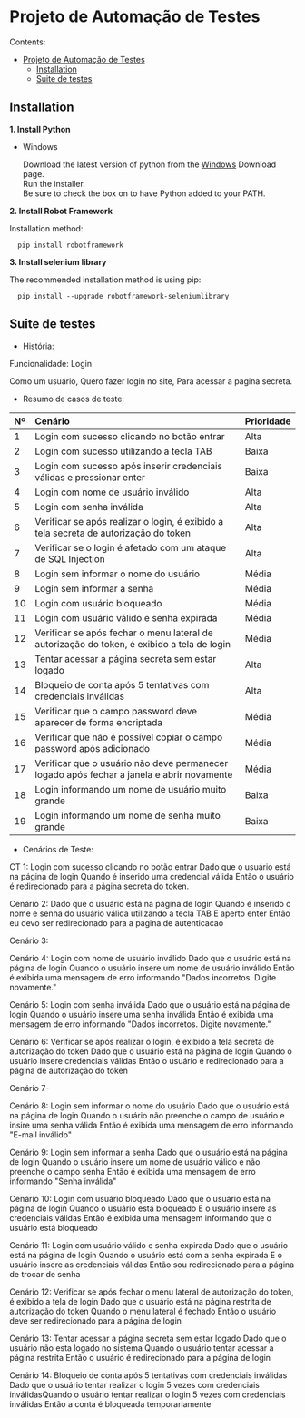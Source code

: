 Projeto de Automação de Testes
===============

Contents:

- [Projeto de Automação de Testes](#projeto-de-automação-de-testes)
  - [Installation](#installation)
  - [Suite de testes](#suite-de-testes)


Installation
------------

**1. Install Python**
    
 - Windows
  
    Download the latest version of python from the [Windows]( https://www.python.org/downloads/) Download page. \
    Run the installer. \
    Be sure to check the box on to have Python added to your PATH.

**2. Install Robot Framework**
   
Installation method:

      pip install robotframework

**3. Install selenium library**

The recommended installation method is using pip:

      pip install --upgrade robotframework-seleniumlibrary



Suite de testes
------------

* História:
  
Funcionalidade: Login

Como um usuário,
Quero fazer login no site,
Para acessar a pagina secreta.

* Resumo de casos de teste:

| Nº   | Cenário                                                                                    | Prioridade |
| :--- | :----------------------------------------------------------------------------------------- | :--------- |
| 1    | Login com sucesso clicando no botão entrar                                                 | Alta       |
| 2    | Login com sucesso utilizando a tecla TAB                                                   | Baixa      |
| 3    | Login com sucesso após inserir credenciais válidas e pressionar enter                      | Baixa      |
| 4    | Login com nome de usuário inválido                                                         | Alta       |
| 5    | Login com senha inválida                                                                   | Alta       |
| 6    | Verificar se após realizar o login, é exibido a tela secreta de autorização do token       | Alta       |
| 7    | Verificar se o login é afetado com um ataque de SQL Injection                              | Alta       |
| 8    | Login sem informar o nome do usuário                                                       | Média      |
| 9    | Login sem informar a senha                                                                 | Média      |
| 10   | Login com usuário bloqueado                                                                | Média      |
| 11   | Login com usuário válido e senha expirada                                                  | Média      |
| 12   | Verificar se após fechar o menu lateral de autorização do token, é exibido a tela de login | Média      |
| 13   | Tentar acessar a página secreta sem estar logado                                           | Alta       |
| 14   | Bloqueio de conta após 5 tentativas com credenciais inválidas                              | Alta       |
| 15   | Verificar que o campo password deve aparecer de forma encriptada                           | Média      |
| 16   | Verificar que não é possível copiar o campo password após adicionado                       | Média      |
| 17   | Verificar que o usuário não deve permanecer logado após fechar a janela e abrir novamente  | Média      |
| 18   | Login informando um nome de usuário muito grande                                           | Baixa      |
| 19   | Login informando um nome de senha muito grande                                             | Baixa      |


* Cenários de Teste:

CT 1: Login com sucesso clicando no botão entrar
Dado que o usuário está na página de login
Quando é inserido uma credencial válida
Então o usuário é redirecionado para a página secreta do token.

Cenário 2: 
Dado que o usuário está na página de login
Quando é inserido o nome e senha do usuário válida utilizando a tecla TAB
E aperto enter
Então eu devo ser redirecionado para a pagina de autenticacao

Cenário 3:

Cenário 4: Login com nome de usuário inválido
Dado que o usuário está na página de login
Quando o usuário insere um nome de usuário inválido
Então é exibida uma mensagem de erro informando "Dados incorretos. Digite novamente."

Cenário 5: Login com senha inválida
Dado que o usuário está na página de login
Quando o usuário insere uma senha inválida
Então é exibida uma mensagem de erro informando "Dados incorretos. Digite novamente."

Cenário 6: Verificar se após realizar o login, é exibido a tela secreta de autorização do token
Dado que o usuário está na página de login
Quando o usuário insere credenciais válidas
Então o usuário é redirecionado para a página de autorização do token

Cenário 7- 

Cenário 8: Login sem informar o nome do usuário
Dado que o usuário está na página de login
Quando o usuário não preenche o campo de usuário e insire uma senha válida
Então é exibida uma mensagem de erro informando "E-mail inválido"

Cenário 9: Login sem informar a senha
Dado que o usuário está na página de login
Quando o usuário insere um nome de usuário válido e não preenche o campo senha
Então é exibida uma mensagem de erro informando "Senha inválida"

Cenário 10: Login com usuário bloqueado
Dado que o usuário está na página de login
Quando o usuário está bloqueado 
E o usuário insere as credenciais válidas
Então é exibida uma mensagem informando que o usuário está bloqueado

Cenário 11: Login com usuário válido e senha expirada
Dado que o usuário está na página de login
Quando o usuário está com a senha expirada
E o usuário insere as credenciais válidas
Então sou redirecionado para a página de trocar de senha

Cenário 12: Verificar se após fechar o menu lateral de autorização do token, é exibido a tela de login
Dado que o usuário está na página restrita de autorização do token
Quando o menu lateral é fechado
Então o usuário deve ser redirecionado para a página de login

Cenário 13: Tentar acessar a página secreta sem estar logado
Dado que o usuário não esta logado no sistema
Quando o usuário tentar acessar a página restrita
Então o usuário é redirecionado para a página de login

Cenário 14: Bloqueio de conta após 5 tentativas com credenciais inválidas
Dado que o usuário tentar realizar o login 5 vezes com credenciais inválidasQuando o usuário tentar realizar o login 5 vezes com credenciais inválidas
Então a conta é bloqueada temporariamente